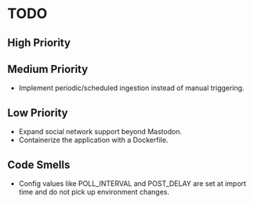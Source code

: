 # TODO

## High Priority

## Medium Priority
- Implement periodic/scheduled ingestion instead of manual triggering.

## Low Priority
- Expand social network support beyond Mastodon.
- Containerize the application with a Dockerfile.

## Code Smells
- Config values like POLL_INTERVAL and POST_DELAY are set at import time and do not pick up environment changes.
